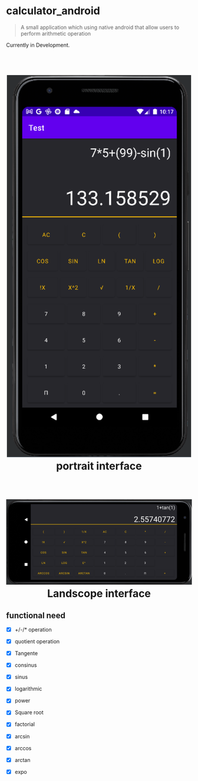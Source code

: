 # calculator_android
> A small application which using native android that allow users to perform arithmetic operation

Currently in Development.

 <h1 align="center">
  <br>
<img src='images/calculator.png' width='500'/> 
  <br/>
  portrait interface
</h1>

 <h1 align="center">
  <br>
<img src='images/landscope.png' width='900'/> 
  <br/>
  Landscope interface
</h1>


## functional need
- [x] +/-/* operation
- [x] quotient operation
- [x] Tangente 
- [x] consinus 
- [x] sinus
- [x] logarithmic
- [x] power
- [x] Square root
- [x] factorial
- [x] arcsin
- [x] arccos
- [x] arctan
- [x] expo

